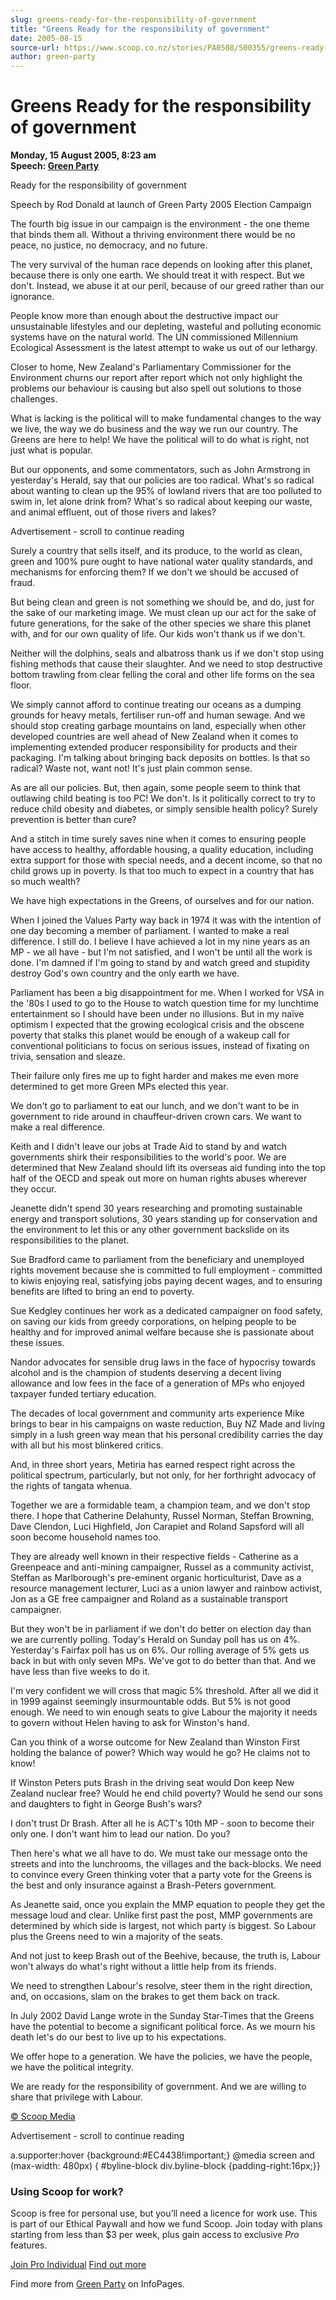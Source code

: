 ```yaml
---
slug: greens-ready-for-the-responsibility-of-government
title: "Greens Ready for the responsibility of government"
date: 2005-08-15
source-url: https://www.scoop.co.nz/stories/PA0508/S00355/greens-ready-for-the-responsibility-of-government.htm
author: green-party
---
```

Greens Ready for the responsibility of government
=================================================

**Monday, 15 August 2005, 8:23 am**  
**Speech: [Green Party](https://info.scoop.co.nz/Green_Party)**

  
Ready for the responsibility of government

Speech by Rod Donald at launch of Green Party 2005 Election Campaign

The fourth big issue in our campaign is the environment - the one theme that binds them all. Without a thriving environment there would be no peace, no justice, no democracy, and no future.

The very survival of the human race depends on looking after this planet, because there is only one earth. We should treat it with respect. But we don't. Instead, we abuse it at our peril, because of our greed rather than our ignorance.

People know more than enough about the destructive impact our unsustainable lifestyles and our depleting, wasteful and polluting economic systems have on the natural world. The UN commissioned Millennium Ecological Assessment is the latest attempt to wake us out of our lethargy.

Closer to home, New Zealand's Parliamentary Commissioner for the Environment churns our report after report which not only highlight the problems our behaviour is causing but also spell out solutions to those challenges.

What is lacking is the political will to make fundamental changes to the way we live, the way we do business and the way we run our country. The Greens are here to help! We have the political will to do what is right, not just what is popular.

But our opponents, and some commentators, such as John Armstrong in yesterday's Herald, say that our policies are too radical. What's so radical about wanting to clean up the 95% of lowland rivers that are too polluted to swim in, let alone drink from? What's so radical about keeping our waste, and animal effluent, out of those rivers and lakes?

Advertisement - scroll to continue reading





Surely a country that sells itself, and its produce, to the world as clean, green and 100% pure ought to have national water quality standards, and mechanisms for enforcing them? If we don't we should be accused of fraud.

But being clean and green is not something we should be, and do, just for the sake of our marketing image. We must clean up our act for the sake of future generations, for the sake of the other species we share this planet with, and for our own quality of life. Our kids won't thank us if we don't.

Neither will the dolphins, seals and albatross thank us if we don't stop using fishing methods that cause their slaughter. And we need to stop destructive bottom trawling from clear felling the coral and other life forms on the sea floor.

We simply cannot afford to continue treating our oceans as a dumping grounds for heavy metals, fertiliser run-off and human sewage. And we should stop creating garbage mountains on land, especially when other developed countries are well ahead of New Zealand when it comes to implementing extended producer responsibility for products and their packaging. I'm talking about bringing back deposits on bottles. Is that so radical? Waste not, want not! It's just plain common sense.

As are all our policies. But, then again, some people seem to think that outlawing child beating is too PC! We don't. Is it politically correct to try to reduce child obesity and diabetes, or simply sensible health policy? Surely prevention is better than cure?

And a stitch in time surely saves nine when it comes to ensuring people have access to healthy, affordable housing, a quality education, including extra support for those with special needs, and a decent income, so that no child grows up in poverty. Is that too much to expect in a country that has so much wealth?

We have high expectations in the Greens, of ourselves and for our nation.

When I joined the Values Party way back in 1974 it was with the intention of one day becoming a member of parliament. I wanted to make a real difference. I still do. I believe I have achieved a lot in my nine years as an MP - we all have - but I'm not satisfied, and I won't be until all the work is done. I'm damned if I'm going to stand by and watch greed and stupidity destroy God's own country and the only earth we have.

Parliament has been a big disappointment for me. When I worked for VSA in the '80s I used to go to the House to watch question time for my lunchtime entertainment so I should have been under no illusions. But in my naïve optimism I expected that the growing ecological crisis and the obscene poverty that stalks this planet would be enough of a wakeup call for conventional politicians to focus on serious issues, instead of fixating on trivia, sensation and sleaze.

Their failure only fires me up to fight harder and makes me even more determined to get more Green MPs elected this year.

We don't go to parliament to eat our lunch, and we don't want to be in government to ride around in chauffeur-driven crown cars. We want to make a real difference.

Keith and I didn't leave our jobs at Trade Aid to stand by and watch governments shirk their responsibilities to the world's poor. We are determined that New Zealand should lift its overseas aid funding into the top half of the OECD and speak out more on human rights abuses wherever they occur.

Jeanette didn't spend 30 years researching and promoting sustainable energy and transport solutions, 30 years standing up for conservation and the environment to let this or any other government backslide on its responsibilities to the planet.

Sue Bradford came to parliament from the beneficiary and unemployed rights movement because she is committed to full employment - committed to kiwis enjoying real, satisfying jobs paying decent wages, and to ensuring benefits are lifted to bring an end to poverty.

Sue Kedgley continues her work as a dedicated campaigner on food safety, on saving our kids from greedy corporations, on helping people to be healthy and for improved animal welfare because she is passionate about these issues.

Nandor advocates for sensible drug laws in the face of hypocrisy towards alcohol and is the champion of students deserving a decent living allowance and low fees in the face of a generation of MPs who enjoyed taxpayer funded tertiary education.

The decades of local government and community arts experience Mike brings to bear in his campaigns on waste reduction, Buy NZ Made and living simply in a lush green way mean that his personal credibility carries the day with all but his most blinkered critics.

And, in three short years, Metiria has earned respect right across the political spectrum, particularly, but not only, for her forthright advocacy of the rights of tangata whenua.

Together we are a formidable team, a champion team, and we don't stop there. I hope that Catherine Delahunty, Russel Norman, Steffan Browning, Dave Clendon, Luci Highfield, Jon Carapiet and Roland Sapsford will all soon become household names too.

They are already well known in their respective fields - Catherine as a Greenpeace and anti-mining campaigner, Russel as a community activist, Steffan as Marlborough's pre-eminent organic horticulturist, Dave as a resource management lecturer, Luci as a union lawyer and rainbow activist, Jon as a GE free campaigner and Roland as a sustainable transport campaigner.

But they won't be in parliament if we don't do better on election day than we are currently polling. Today's Herald on Sunday poll has us on 4%. Yesterday's Fairfax poll has us on 6%. Our rolling average of 5% gets us back in but with only seven MPs. We've got to do better than that. And we have less than five weeks to do it.

I'm very confident we will cross that magic 5% threshold. After all we did it in 1999 against seemingly insurmountable odds. But 5% is not good enough. We need to win enough seats to give Labour the majority it needs to govern without Helen having to ask for Winston's hand.

Can you think of a worse outcome for New Zealand than Winston First holding the balance of power? Which way would he go? He claims not to know!

If Winston Peters puts Brash in the driving seat would Don keep New Zealand nuclear free? Would he end child poverty? Would he send our sons and daughters to fight in George Bush's wars?

I don't trust Dr Brash. After all he is ACT's 10th MP - soon to become their only one. I don't want him to lead our nation. Do you?

Then here's what we all have to do. We must take our message onto the streets and into the lunchrooms, the villages and the back-blocks. We need to convince every Green thinking voter that a party vote for the Greens is the best and only insurance against a Brash-Peters government.

As Jeanette said, once you explain the MMP equation to people they get the message loud and clear. Unlike first past the post, MMP governments are determined by which side is largest, not which party is biggest. So Labour plus the Greens need to win a majority of the seats.

And not just to keep Brash out of the Beehive, because, the truth is, Labour won't always do what's right without a little help from its friends.

We need to strengthen Labour's resolve, steer them in the right direction, and, on occasions, slam on the brakes to get them back on track.

In July 2002 David Lange wrote in the Sunday Star-Times that the Greens have the potential to become a significant political force. As we mourn his death let's do our best to live up to his expectations.

We offer hope to a generation. We have the policies, we have the people, we have the political integrity.

We are ready for the responsibility of government. And we are willing to share that privilege with Labour.

  

[© Scoop Media](http://www.scoop.co.nz/about/terms.html)  

Advertisement - scroll to continue reading



a.supporter:hover {background:#EC4438!important;} @media screen and (max-width: 480px) { #byline-block div.byline-block {padding-right:16px;}}

### Using Scoop for work?

Scoop is free for personal use, but you’ll need a licence for work use. This is part of our Ethical Paywall and how we fund Scoop. Join today with plans starting from less than $3 per week, plus gain access to exclusive _Pro_ features.  
  
[Join Pro Individual](https://pro.scoop.co.nz/Individual/?from=ProIn24) [Find out more](https://pro.scoop.co.nz/using-scoop-for-work/?from=ProIn24)

Find more from [Green Party](https://info.scoop.co.nz/Green_Party) on InfoPages.